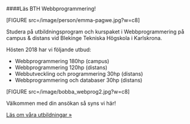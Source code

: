 ####Läs BTH Webbprogrammering!

<!-- <img src="/image/grill.jpeg?w=c7" alt="">
Den traditionella höstgrillen för nya, befintliga och utgångna studenter på programmen WIP, SE, ISE, DSV går snart av stapeln igen.

<a href="http://dbwebb.se/t/2624">Läs mer och anmäl dig</a>, om du lyckas hitta till anmälningsformuläret...<br><br>

<h4>Utbilda dig till webbprogrammerare vid BTH!</h4>
-->

[FIGURE src=/image/person/emma-pagwe.jpg?w=c8]

Studera på utbildningsprogram och kurspaket i Webbprogrammering på campus & distans vid Blekinge Tekniska Högskola i Karlskrona.

Hösten 2018 har vi följande utbud:

* Webbprogrammering 180hp (campus)
* Webbprogrammering 120hp (distans)
* Webbutveckling och programmering 30hp (distans)
* Webbprogrammering och databaser 30hp (distans)

<!--
Samma utbud gäller inför hösten 2018.
-->

<!--
Finn mer information i forumet:

* [Utbud](t/5830)
* [Frågor och svar](t/6119)
-->

[FIGURE src=/image/bobba_webprog2.jpg?w=c8]

Välkommen med din ansökan så syns vi här!

[Läs om våra utbildningar »](utbildning)


<!--
<h4>Lär dig databaser och webb</h4>

**Lär dig** själv - och hjälp andra lära sig - **databaser**, **webbprogrammering** och **webbutveckling**.

**dbwebb** är en lärande community och fokus är <abbr title='Hypertext Markup Language'>HTML</abbr>, <abbr title='Cascading Style Sheets'>CSS</abbr>, <abbr title='Javascript är ett skriptspråk som ofta används i webbsammanhang'>JavaScript</abbr>, <abbr title='Rekursiv akronym för PHP: Hypertext Preprocessor'>PHP</abbr> och databaser med <abbr title='Structured Query Language'>SQL</abbr> i Unix-miljö och resten som krävs för att bygga webbplatser och webbapplikationer.

Så vad vill du göra?

* [Jobba med högskolekurserna]([BASEURL]kurser)
* [Kika på utbildningsutbudet]([BASEURL]utbildning)

Eller bara titta runt lite? 

Hur som haver - välkommen är du i vilket fall som helst.

/Mikael
-->
